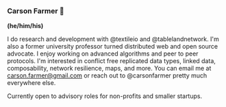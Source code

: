 ### Carson Farmer 👋
__(he/him/his)__

I do research and development with @textileio and @tablelandnetwork. I'm also a former university professor turned distributed web and open source advocate. I enjoy working on advanced algorithms and peer to peer protocols. I'm interested in conflict free replicated data types, linked data, composability, network resilience, maps, and more. You can email me at carson.farmer@gmail.com or reach out to @carsonfarmer pretty much everywhere else.

Currently open to advisory roles for non-profits and smaller startups.
